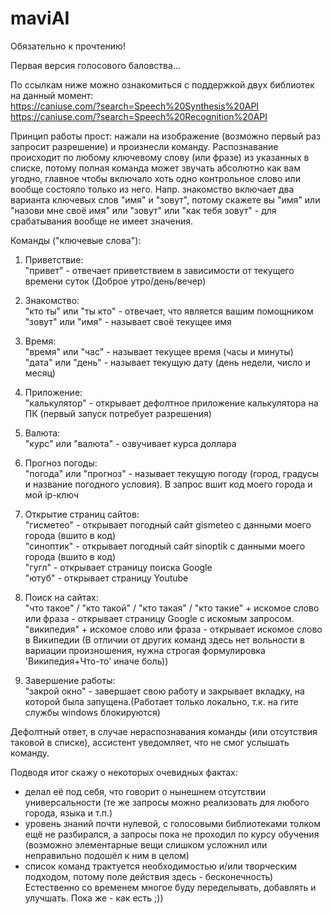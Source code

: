 # maviAI

Обязательно к прочтению!

Первая версия голосового баловства...

По ссылкам ниже можно ознакомиться с поддержкой двух библиотек на данный момент:<br />
https://caniuse.com/?search=Speech%20Synthesis%20API<br />
https://caniuse.com/?search=Speech%20Recognition%20API

Принцип работы прост: нажали на изображение (возможно первый раз запросит разрешение) и произнесли команду.
Распознавание происходит по любому ключевому слову (или фразе) из указанных в списке, потому полная команда может звучать абсолютно как вам угодно, главное чтобы включало хоть одно контрольное слово или вообще состояло только из него.
Напр. знакомство включает два варианта ключевых слов "имя" и "зовут", потому скажете вы "имя" или "назови мне своё имя" или "зовут" или "как тебя зовут" - для срабатывания вообще не имеет значения.

Команды ("ключевые слова"):

1. Приветствие:<br />
"привет" - отвечает приветствием в зависимости от текущего времени суток (Доброе утро/день/вечер)

2. Знакомство:<br />
"кто ты" или "ты кто" - отвечает, что является вашим помощником<br />
"зовут" или "имя" - называет своё текущее имя

3. Время:<br />
"время" или "час" - называет текущее время (часы и минуты)<br />
"дата" или "день" - называет текущую дату (день недели, число и месяц)

4. Приложение:<br />
"калькулятор" - открывает дефолтное приложение калькулятора на ПК (первый запуск потребует разрешения)

5. Валюта:<br />
"курс" или "валюта" - озвучивает курса доллара

6. Прогноз погоды:<br />
"погода" или "прогноз" - называет текущую погоду (город, градусы и название погодного условия). В запрос вшит код моего города и мой ip-ключ

7. Открытие страниц сайтов:<br />
"гисметео" - открывает погодный сайт gismeteo с данными моего города (вшито в код)<br />
"синоптик" - открывает погодный сайт sinoptik с данными моего города (вшито в код)<br />
"гугл" - открывает страницу поиска Google<br />
"ютуб" - открывает страницу Youtube

8. Поиск на сайтах:<br />
"что такое" / "кто такой" / "кто такая" / "кто такие" + искомое слово или фраза  - открывает страницу Google с искомым запросом.<br />
"википедия" + искомое слово или фраза  - открывает искомое слово в Википедии (В отличии от других команд здесь нет вольности в вариации произношения, нужна строгая формулировка 'Википедия+Что-то' иначе боль))

9. Завершение работы:<br />
"закрой окно" - завершает свою работу и закрывает вкладку, на которой была запущена.(Работает только локально, т.к. на гите службы windows блокируются)

Дефолтный ответ, в случае нераспознавания команды (или отсутствия таковой в списке), ассистент уведомляет, что не смог услышать команду.

Подводя итог скажу о некоторых очевидных фактах:
- делал её под себя, что говорит о нынешнем отсутствии универсальности (те же запросы можно реализовать для любого города, языка и т.п.)
- уровень знаний почти нулевой, с голосовыми библиотеками толком ещё не разбирался, а запросы пока не проходил по курсу обучения (возможно элементарные вещи слишком усложнил или неправильно подошёл к ним в целом)
- список команд трактуется необходимостью и/или творческим подходом, потому поле действия здесь - бесконечность)
Естественно со временем многое буду переделывать, добавлять и улучшать.
Пока же - как есть ;))